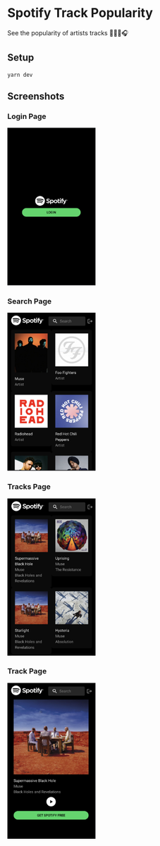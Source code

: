 # Spotify Track Popularity
See the popularity of artists tracks 🎸🥁🎤🎧

## Setup

```
yarn dev
```

## Screenshots

### Login Page

<img src="https://github.com/garyfagan/Artists-Top-10/blob/main/public/screenshots/login.png?raw=true" alt="Login Page" width="200" />

### Search Page

<img src="https://github.com/garyfagan/Artists-Top-10/blob/main/public/screenshots/search.png?raw=true" alt="Search Page" width="200" />

### Tracks Page

<img src="https://github.com/garyfagan/Artists-Top-10/blob/main/public/screenshots/tracks.png?raw=true" alt="Tracks Page" width="200" />

### Track Page

<img src="https://github.com/garyfagan/Artists-Top-10/blob/main/public/screenshots/track.png?raw=true" alt="Track Page" width="200" />